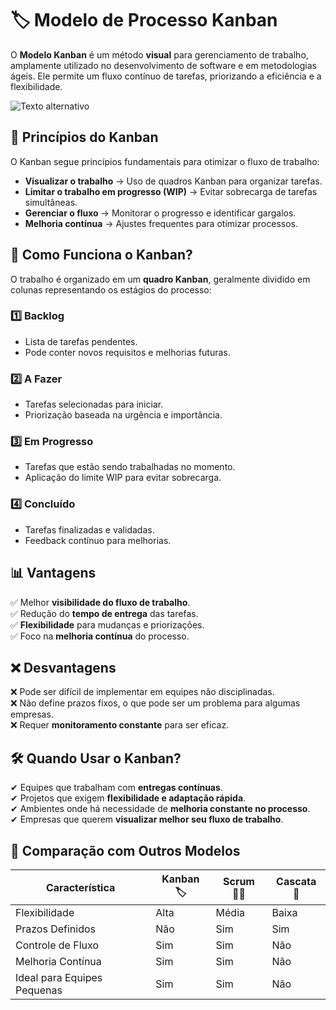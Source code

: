 # 🏷️ Modelo de Processo Kanban

O **Modelo Kanban** é um método **visual** para gerenciamento de trabalho, amplamente utilizado no desenvolvimento de software e em metodologias ágeis. Ele permite um fluxo contínuo de tarefas, priorizando a eficiência e a flexibilidade.

![Texto alternativo](https://teamhood.com/wp-content/uploads/2022/07/77z_2203_w009_n001_118z_p3_118-scaled.jpg)


## 🔄 Princípios do Kanban
O Kanban segue princípios fundamentais para otimizar o fluxo de trabalho:
- **Visualizar o trabalho** → Uso de quadros Kanban para organizar tarefas.
- **Limitar o trabalho em progresso (WIP)** → Evitar sobrecarga de tarefas simultâneas.
- **Gerenciar o fluxo** → Monitorar o progresso e identificar gargalos.
- **Melhoria contínua** → Ajustes frequentes para otimizar processos.

## 📌 Como Funciona o Kanban?
O trabalho é organizado em um **quadro Kanban**, geralmente dividido em colunas representando os estágios do processo:

### 1️⃣ **Backlog**
- Lista de tarefas pendentes.
- Pode conter novos requisitos e melhorias futuras.

### 2️⃣ **A Fazer**
- Tarefas selecionadas para iniciar.
- Priorização baseada na urgência e importância.

### 3️⃣ **Em Progresso**
- Tarefas que estão sendo trabalhadas no momento.
- Aplicação do limite WIP para evitar sobrecarga.

### 4️⃣ **Concluído**
- Tarefas finalizadas e validadas.
- Feedback contínuo para melhorias.

## 📊 Vantagens
✅ Melhor **visibilidade do fluxo de trabalho**.  
✅ Redução do **tempo de entrega** das tarefas.  
✅ **Flexibilidade** para mudanças e priorizações.  
✅ Foco na **melhoria contínua** do processo.  

## ❌ Desvantagens
❌ Pode ser difícil de implementar em equipes não disciplinadas.  
❌ Não define prazos fixos, o que pode ser um problema para algumas empresas.  
❌ Requer **monitoramento constante** para ser eficaz.  

## 🛠 Quando Usar o Kanban?
✔ Equipes que trabalham com **entregas contínuas**.  
✔ Projetos que exigem **flexibilidade e adaptação rápida**.  
✔ Ambientes onde há necessidade de **melhoria constante no processo**.  
✔ Empresas que querem **visualizar melhor seu fluxo de trabalho**.  

## 🔄 Comparação com Outros Modelos
| Característica       | Kanban 🏷️ | Scrum 🏃‍♂️ | Cascata 🚰 |
|----------------------|------------|------------|-----------|
| Flexibilidade       | Alta       | Média      | Baixa     |
| Prazos Definidos   | Não        | Sim        | Sim       |
| Controle de Fluxo  | Sim        | Sim        | Não       |
| Melhoria Contínua  | Sim        | Sim        | Não       |
| Ideal para Equipes Pequenas | Sim | Sim | Não |
